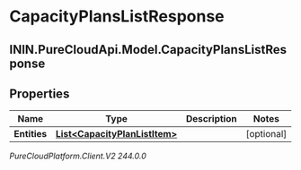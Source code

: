 # CapacityPlansListResponse

## ININ.PureCloudApi.Model.CapacityPlansListResponse

## Properties

|Name | Type | Description | Notes|
|------------ | ------------- | ------------- | -------------|
| **Entities** | [**List&lt;CapacityPlanListItem&gt;**](CapacityPlanListItem) |  | [optional] |



_PureCloudPlatform.Client.V2 244.0.0_
